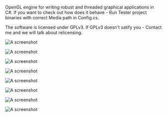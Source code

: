 OpenGL engine for writing robust and threaded graphical applications in C#.
If you want to check out how does it behave - Run Tester project binaries with correct Media path in Config.cs.

The software is licensed under GPLv3. If GPLv3 doesn't satify you - Contact me and we will talk about relicensing.

![A screenshot](http://i.imgur.com/gVS6mEK.jpg "Screenshot")

![A screenshot](http://i.imgur.com/mr7jZdc.jpg "Screenshot")

![A screenshot](http://i.imgur.com/Pwz48v1.jpg "Screenshot")

![A screenshot](http://i.imgur.com/qZLnefr.jpg "Screenshot")

![A screenshot](http://i.imgur.com/8J13NGI.jpg "Screenshot")

![A screenshot](http://i.imgur.com/1nWJQKz.jpg "Screenshot")

![A screenshot](http://i.imgur.com/QqXkx3m.jpg "Screenshot")

![A screenshot](http://i.imgur.com/Q3avUB2.jpg "Screenshot")
